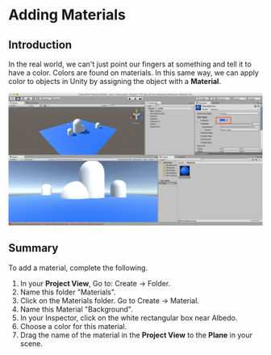# Adding Materials

## Introduction
In the real world, we can't just point our fingers at something and tell it to have a color. Colors are found on materials. In this same way, we can apply color to objects in Unity by assigning the object with a **Material**.

![Adding Materials](https://github.com/junior-devleague/ancient-lands/blob/master/images/adding-materials.jpg)

## Summary
To add a material, complete the following.

1. In your **Project View**, Go to: Create -> Folder.
2. Name this folder "Materials".
3. Click on the Materials folder. Go to Create -> Material.
4. Name this Material "Background".
5. In your Inspector, click on the white rectangular box near Albedo.
6. Choose a color for this material.
7. Drag the name of the material in the **Project View** to the **Plane** in your scene.
